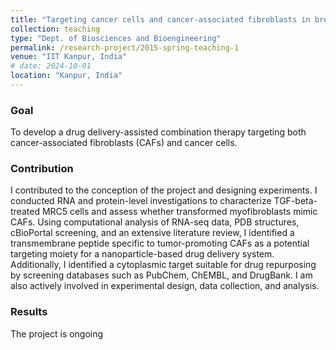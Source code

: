 ```yaml
---
title: "Targeting cancer cells and cancer-associated fibroblasts in breast cancer using podoplanin targeting nanoparticle mediated delivery of combined chemotherapeutic and anti-fibrotic treatment"
collection: teaching
type: "Dept. of Biosciences and Bioengineering"
permalink: /research-project/2015-spring-teaching-1
venue: "IIT Kanpur, India"
# date: 2024-10-01
location: "Kanpur, India"
---
```



### Goal
To develop a drug delivery-assisted combination therapy targeting both cancer-associated fibroblasts (CAFs) and cancer cells.

### Contribution
I contributed to the conception of the project and designing experiments. I conducted RNA and protein-level investigations to characterize TGF-beta-treated MRC5 cells and assess whether transformed myofibroblasts mimic CAFs. Using computational analysis of RNA-seq data, PDB structures, cBioPortal screening, and an extensive literature review, I identified a transmembrane peptide specific to tumor-promoting CAFs as a potential targeting moiety for a nanoparticle-based drug delivery system. Additionally, I identified a cytoplasmic target suitable for drug repurposing by screening databases such as PubChem, ChEMBL, and DrugBank. I am also actively involved in experimental design, data collection, and analysis.


### Results

The project is ongoing
